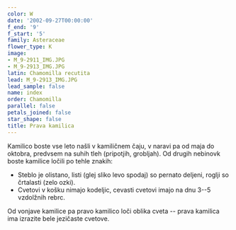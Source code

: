 ```yaml
---
color: W
date: '2002-09-27T00:00:00'
f_end: '9'
f_start: '5'
family: Asteraceae
flower_type: K
image:
- M_9-2911_IMG.JPG
- M_9-2913_IMG.JPG
latin: Chamomilla recutita
lead: M_9-2913_IMG.JPG
lead_sample: false
name: index
order: Chamomilla
parallel: false
petals_joined: false
star_shape: false
title: Prava kamilica
---
```

Kamilico boste vse leto našli v kamiličnem čaju, v naravi pa od maja do oktobra, predvsem na suhih tleh (pripotjih, grobljah). Od drugih nebinovk boste kamilice ločili po tehle znakih:

-   Steblo je olistano, listi (glej sliko levo spodaj) so pernato deljeni, roglji so črtalasti (zelo ozki).
-   Cvetovi v košku nimajo kodeljic, cevasti cvetovi imajo na dnu 3--5 vzdolžnih rebrc.

Od vonjave kamilice pa pravo kamilico loči oblika cveta -- prava kamilica ima izrazite bele jezičaste cvetove.
